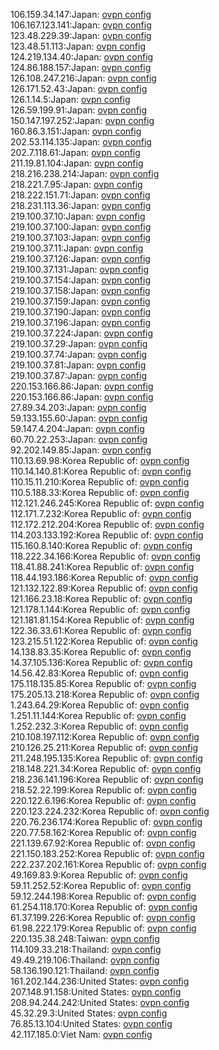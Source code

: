 106.159.34.147:Japan: [ovpn config](vpn/106_159_34_147.ovpn)  
106.167.123.141:Japan: [ovpn config](vpn/106_167_123_141.ovpn)  
123.48.229.39:Japan: [ovpn config](vpn/123_48_229_39.ovpn)  
123.48.51.113:Japan: [ovpn config](vpn/123_48_51_113.ovpn)  
124.219.134.40:Japan: [ovpn config](vpn/124_219_134_40.ovpn)  
124.86.188.157:Japan: [ovpn config](vpn/124_86_188_157.ovpn)  
126.108.247.216:Japan: [ovpn config](vpn/126_108_247_216.ovpn)  
126.171.52.43:Japan: [ovpn config](vpn/126_171_52_43.ovpn)  
126.1.14.5:Japan: [ovpn config](vpn/126_1_14_5.ovpn)  
126.59.199.91:Japan: [ovpn config](vpn/126_59_199_91.ovpn)  
150.147.197.252:Japan: [ovpn config](vpn/150_147_197_252.ovpn)  
160.86.3.151:Japan: [ovpn config](vpn/160_86_3_151.ovpn)  
202.53.114.135:Japan: [ovpn config](vpn/202_53_114_135.ovpn)  
202.7.118.61:Japan: [ovpn config](vpn/202_7_118_61.ovpn)  
211.19.81.104:Japan: [ovpn config](vpn/211_19_81_104.ovpn)  
218.216.238.214:Japan: [ovpn config](vpn/218_216_238_214.ovpn)  
218.221.7.95:Japan: [ovpn config](vpn/218_221_7_95.ovpn)  
218.222.151.71:Japan: [ovpn config](vpn/218_222_151_71.ovpn)  
218.231.113.36:Japan: [ovpn config](vpn/218_231_113_36.ovpn)  
219.100.37.10:Japan: [ovpn config](vpn/219_100_37_10.ovpn)  
219.100.37.100:Japan: [ovpn config](vpn/219_100_37_100.ovpn)  
219.100.37.103:Japan: [ovpn config](vpn/219_100_37_103.ovpn)  
219.100.37.11:Japan: [ovpn config](vpn/219_100_37_11.ovpn)  
219.100.37.126:Japan: [ovpn config](vpn/219_100_37_126.ovpn)  
219.100.37.131:Japan: [ovpn config](vpn/219_100_37_131.ovpn)  
219.100.37.154:Japan: [ovpn config](vpn/219_100_37_154.ovpn)  
219.100.37.158:Japan: [ovpn config](vpn/219_100_37_158.ovpn)  
219.100.37.159:Japan: [ovpn config](vpn/219_100_37_159.ovpn)  
219.100.37.190:Japan: [ovpn config](vpn/219_100_37_190.ovpn)  
219.100.37.196:Japan: [ovpn config](vpn/219_100_37_196.ovpn)  
219.100.37.224:Japan: [ovpn config](vpn/219_100_37_224.ovpn)  
219.100.37.29:Japan: [ovpn config](vpn/219_100_37_29.ovpn)  
219.100.37.74:Japan: [ovpn config](vpn/219_100_37_74.ovpn)  
219.100.37.81:Japan: [ovpn config](vpn/219_100_37_81.ovpn)  
219.100.37.87:Japan: [ovpn config](vpn/219_100_37_87.ovpn)  
220.153.166.86:Japan: [ovpn config](vpn/220_153_166_86.ovpn)  
220.153.166.86:Japan: [ovpn config](vpn/220_153_166_86.ovpn)  
27.89.34.203:Japan: [ovpn config](vpn/27_89_34_203.ovpn)  
59.133.155.60:Japan: [ovpn config](vpn/59_133_155_60.ovpn)  
59.147.4.204:Japan: [ovpn config](vpn/59_147_4_204.ovpn)  
60.70.22.253:Japan: [ovpn config](vpn/60_70_22_253.ovpn)  
92.202.149.85:Japan: [ovpn config](vpn/92_202_149_85.ovpn)  
110.13.69.98:Korea Republic of: [ovpn config](vpn/110_13_69_98.ovpn)  
110.14.140.81:Korea Republic of: [ovpn config](vpn/110_14_140_81.ovpn)  
110.15.11.210:Korea Republic of: [ovpn config](vpn/110_15_11_210.ovpn)  
110.5.188.33:Korea Republic of: [ovpn config](vpn/110_5_188_33.ovpn)  
112.121.246.245:Korea Republic of: [ovpn config](vpn/112_121_246_245.ovpn)  
112.171.7.232:Korea Republic of: [ovpn config](vpn/112_171_7_232.ovpn)  
112.172.212.204:Korea Republic of: [ovpn config](vpn/112_172_212_204.ovpn)  
114.203.133.192:Korea Republic of: [ovpn config](vpn/114_203_133_192.ovpn)  
115.160.8.140:Korea Republic of: [ovpn config](vpn/115_160_8_140.ovpn)  
118.222.34.166:Korea Republic of: [ovpn config](vpn/118_222_34_166.ovpn)  
118.41.88.241:Korea Republic of: [ovpn config](vpn/118_41_88_241.ovpn)  
118.44.193.186:Korea Republic of: [ovpn config](vpn/118_44_193_186.ovpn)  
121.132.122.89:Korea Republic of: [ovpn config](vpn/121_132_122_89.ovpn)  
121.166.23.18:Korea Republic of: [ovpn config](vpn/121_166_23_18.ovpn)  
121.178.1.144:Korea Republic of: [ovpn config](vpn/121_178_1_144.ovpn)  
121.181.81.154:Korea Republic of: [ovpn config](vpn/121_181_81_154.ovpn)  
122.36.33.61:Korea Republic of: [ovpn config](vpn/122_36_33_61.ovpn)  
123.215.51.122:Korea Republic of: [ovpn config](vpn/123_215_51_122.ovpn)  
14.138.83.35:Korea Republic of: [ovpn config](vpn/14_138_83_35.ovpn)  
14.37.105.136:Korea Republic of: [ovpn config](vpn/14_37_105_136.ovpn)  
14.56.42.83:Korea Republic of: [ovpn config](vpn/14_56_42_83.ovpn)  
175.118.135.85:Korea Republic of: [ovpn config](vpn/175_118_135_85.ovpn)  
175.205.13.218:Korea Republic of: [ovpn config](vpn/175_205_13_218.ovpn)  
1.243.64.29:Korea Republic of: [ovpn config](vpn/1_243_64_29.ovpn)  
1.251.11.144:Korea Republic of: [ovpn config](vpn/1_251_11_144.ovpn)  
1.252.232.3:Korea Republic of: [ovpn config](vpn/1_252_232_3.ovpn)  
210.108.197.112:Korea Republic of: [ovpn config](vpn/210_108_197_112.ovpn)  
210.126.25.211:Korea Republic of: [ovpn config](vpn/210_126_25_211.ovpn)  
211.248.195.135:Korea Republic of: [ovpn config](vpn/211_248_195_135.ovpn)  
218.148.221.34:Korea Republic of: [ovpn config](vpn/218_148_221_34.ovpn)  
218.236.141.196:Korea Republic of: [ovpn config](vpn/218_236_141_196.ovpn)  
218.52.22.199:Korea Republic of: [ovpn config](vpn/218_52_22_199.ovpn)  
220.122.6.196:Korea Republic of: [ovpn config](vpn/220_122_6_196.ovpn)  
220.123.224.232:Korea Republic of: [ovpn config](vpn/220_123_224_232.ovpn)  
220.76.236.174:Korea Republic of: [ovpn config](vpn/220_76_236_174.ovpn)  
220.77.58.162:Korea Republic of: [ovpn config](vpn/220_77_58_162.ovpn)  
221.139.67.92:Korea Republic of: [ovpn config](vpn/221_139_67_92.ovpn)  
221.150.183.252:Korea Republic of: [ovpn config](vpn/221_150_183_252.ovpn)  
222.237.202.161:Korea Republic of: [ovpn config](vpn/222_237_202_161.ovpn)  
49.169.83.9:Korea Republic of: [ovpn config](vpn/49_169_83_9.ovpn)  
59.11.252.52:Korea Republic of: [ovpn config](vpn/59_11_252_52.ovpn)  
59.12.244.198:Korea Republic of: [ovpn config](vpn/59_12_244_198.ovpn)  
61.254.118.170:Korea Republic of: [ovpn config](vpn/61_254_118_170.ovpn)  
61.37.199.226:Korea Republic of: [ovpn config](vpn/61_37_199_226.ovpn)  
61.98.222.179:Korea Republic of: [ovpn config](vpn/61_98_222_179.ovpn)  
220.135.38.248:Taiwan: [ovpn config](vpn/220_135_38_248.ovpn)  
114.109.33.218:Thailand: [ovpn config](vpn/114_109_33_218.ovpn)  
49.49.219.106:Thailand: [ovpn config](vpn/49_49_219_106.ovpn)  
58.136.190.121:Thailand: [ovpn config](vpn/58_136_190_121.ovpn)  
161.202.144.236:United States: [ovpn config](vpn/161_202_144_236.ovpn)  
207.148.91.158:United States: [ovpn config](vpn/207_148_91_158.ovpn)  
208.94.244.242:United States: [ovpn config](vpn/208_94_244_242.ovpn)  
45.32.29.3:United States: [ovpn config](vpn/45_32_29_3.ovpn)  
76.85.13.104:United States: [ovpn config](vpn/76_85_13_104.ovpn)  
42.117.185.0:Viet Nam: [ovpn config](vpn/42_117_185_0.ovpn)  
